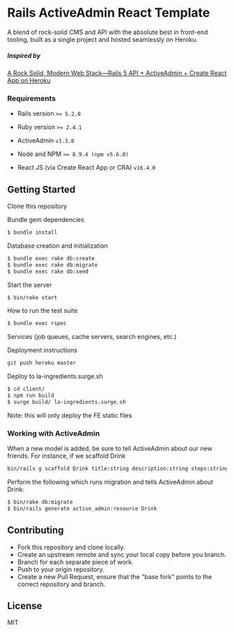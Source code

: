 # Rails ActiveAdmin React Template

A blend of rock-solid CMS and API with the absolute best in front-end tooling, built as a single project and hosted seamlessly on Heroku.

##### Inspired by
[A Rock Solid, Modern Web Stack—Rails 5 API + ActiveAdmin + Create React App on Heroku](https://blog.heroku.com/a-rock-solid-modern-web-stack)

### Requirements
* Rails version
`>= 5.2.0`

* Ruby version
`>= 2.4.1`

* ActiveAdmin
`v1.3.0`

* Node and NPM
`>= 8.9.4 (npm v5.6.0)`

* React JS (via Create React App or CRA)
`v16.4.0`

## Getting Started

Clone this repository

Bundle gem dependencies

```bash
$ bundle install
```

Database creation and initialization

```bash
$ bundle exec rake db:create
$ bundle exec rake db:migrate
$ bundle exec rake db:seed
```

Start the server

```bash
$ bin/rake start
```

How to run the test suite

```bash
$ bundle exec rspec
```

Services (job queues, cache servers, search engines, etc.)

Deployment instructions

```bash
git push heroku master
```

Deploy to la-ingredients.surge.sh
```bash
$ cd client/
$ npm run build
$ surge build/ la-ingredients.surge.sh
```
Note: this will only deploy the FE static files

### Working with ActiveAdmin
When a new model is added, be sure to tell ActiveAdmin about our new friends.
For instance, if we scaffold Drink

```bash
bin/rails g scaffold Drink title:string description:string steps:string source:string
```

Perform the following which runs migration and tells ActiveAdmin about Drink:

```bash
$ bin/rake db:migrate
$ bin/rails generate active_admin:resource Drink
```

## Contributing
* Fork this repository and clone locally.
* Create an upstream remote and sync your local copy before you branch.
* Branch for each separate piece of work.
* Push to your origin repository.
* Create a new Pull Request, ensure that the "base fork" points to the correct repository and branch.


License
----

MIT
